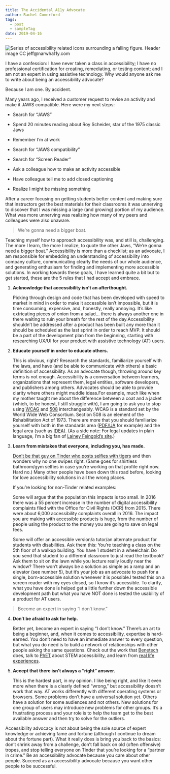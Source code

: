 ```yaml
---
title: The Accidental A11y Advocate
author: Rachel Comerford
tags:
  - post
  - sampleTag
date: 2019-04-16
---
```

![Series of accessibility related icons surrounding a falling figure. Header image CC jeff@narwha11y.com](/CAP/images/FallingIntoAccessibility.png)

I have a confession: I have never taken a class in accessibility; I have no professional certification for creating, remediating, or testing content; and I am not an expert in using assistive technology. Why would anyone ask me to write about being an accessibility advocate?

Because I am one. By accident.

Many years ago, I received a customer request to revise an activity and make it JAWS compatible. Here were my next steps:

- Search for “JAWS”

- Spend 20 minutes reading about Roy Scheider, star of the 1975 classic Jaws

- Remember I’m at work

- Search for “JAWS compatibility”

- Search for “Screen Reader”

- Ask a colleague how to make an activity accessible

- Have colleague tell me to add closed captioning

- Realize I might be missing something

After a career focusing on getting students better content and making sure that instructors get the best materials for their classrooms it was unnerving to discover that I was missing a large (and growing) portion of my audience. What was more unnerving was realizing how many of my peers and colleagues were also unaware.

> We’re gonna need a bigger boat.

Teaching myself how to approach accessibility was, and still is, challenging. The more I learn, the more I realize, to quote the other Jaws, “We’re gonna need a bigger boat.” Accessibility is more than a checklist; as an advocate, I am responsible for embedding an understanding of accessibility into company culture, communicating clearly the needs of our whole audience, and generating enthusiasm for finding and implementing more accessible solutions. In working towards these goals, I have learned quite a bit but to get started, these are the 5 rules that I had accept and embrace.

1. **Acknowledge that accessibility isn’t an afterthought.**

    Picking through design and code that has been developed with speed to market in mind in order to make it accessible isn’t impossible, but it is time consuming, expensive, and, honestly, really annoying. It’s like extricating pieces of onion from a salad… there is always another one in there waiting to ruin your breath for the rest of the day.Accessibility shouldn’t be addressed after a product has been built any more than it should be scheduled as the last sprint in order to reach MVP. It should be a part of the development plan from the beginning, starting with researching UX/UI for your product with assistive technology (AT) users.

2. **Educate yourself in order to educate others.**

    This is obvious, right? Research the standards, familiarize yourself with the laws, and have (and be able to communicate with others) a basic definition of accessibility. As an advocate though, throwing around key terms is not enough. Accessibility is a conversation between learners, organizations that represent them, legal entities, software developers, and publishers among others. Advocates should be able to provide clarity where others might muddle ideas.For example, much like when my mother taught me about the difference between a coat and a jacket (which, to be honest, I still struggle with), I am going to ask you to stop using [WCAG](https://www.w3.org/TR/WCAG20/) and [508](https://www.section508.gov/content/learn/laws-and-policies) interchangeably. WCAG is a standard set by the World Wide Web Consortium. Section 508 is an element of the Rehabilitation Act of 1973. There are more that you should familiarize yourself with both in the standards area ([PDF/UA](https://www.pdfa.org/pdfua-the-iso-standard-for-universal-accessibility/) for example) and the legal area (such as [IDEA](https://sites.ed.gov/idea/)). (As a side note: For legal updates in plain language, I’m a big fan of [Lainey Feingold’s site](http://www.lflegal.com/category/accessibility-laws-and-regulations/legal-updates/).)

3. **Learn from mistakes that everyone, including you, has made.**
    
    [Don’t be that guy on Tinder who posts selfies with tigers](http://tinderguyswithtigers.tumblr.com/) and then wonders why no one swipes right. (Same goes for shirtless bathroom/gym selfies in case you’re working on that profile right now. Hard no.) Many other people have been down this road before, looking for love accessibility solutions in all the wrong places.

    If you’re looking for non-Tinder related examples:

    Some will argue that the population this impacts is too small. In 2016 there was a 55 percent increase in the number of digital accessibility complaints filed with the Office for Civil Rights (OCR) from 2015. There were about 6,000 accessibility complaints overall in 2016. The impact you are making with accessible products is huge, from the number of people using the product to the money you are going to save on legal fees.

    Some will offer an accessible version/a tutor/an alternate product for students with disabilities. Ask them this: You’re teaching a class on the 5th floor of a walkup building. You have 1 student in a wheelchair. Do you send that student to a different classroom to just read the textbook? Ask them to sit on the lawn while you lecture really loudly near the window? There won’t always be a solution as simple as a ramp and an elevator (see number 5), but it’s your job as an advocate to push for a single, born-accessible solution whenever it is possible.I tested this on a screen reader with my eyes closed, so I know it’s accessible. To clarify, what you have done is helped get a little further down the accessible development path but what you have NOT done is tested the usability of a product for AT users.

> Become an expert in saying “I don’t know.”

4. **Don’t be afraid to ask for help.**

    Better yet, become an expert in saying “I don’t know.” There’s an art to being a beginner, and, when it comes to accessibility, expertise is hard-earned. You don’t need to have an immediate answer to every question, but what you do need is to build a network of relationships with other people asking the same questions. Check out the work that [Benetech](https://www.bookshare.org/cms/) does, talk to [PhET](https://phet.colorado.edu/en/accessibility) about STEM accessibility, and learn from [real life experiences](http://blindnewworld.org/).

5. **Accept that there isn’t always a “right” answer.**

    This is the hardest part, in my opinion. I like being right, and like it even more when there is a clearly defined “wrong,” but accessibility doesn’t work that way. AT works differently with different operating systems or browsers. Some problems don’t have a universal solution yet. Others have a solution for some audiences and not others. New solutions for one group of users may introduce new problems for other groups. It’s a frustrating process and your role is to help the team get to the best available answer and then try to solve for the outliers.

Accessibility advocacy is not about being the sole source of expert knowledge or achieving fame and fortune (although I continue to dream about the fortune part). What it really does is bring you back to the basics: don’t shrink away from a challenge, don’t fall back on old (often offensive) tropes, and stop telling everyone on Tinder that you’re looking for a “partner in crime.” Be an accessibility advocate because you care about other people. Succeed as an accessibility advocate because you want other people to be successful.
